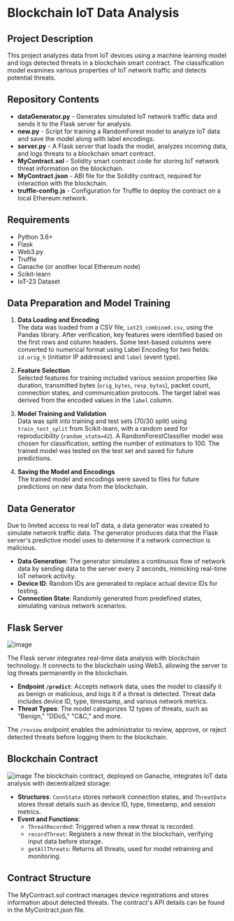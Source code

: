 # Blockchain IoT Data Analysis

## Project Description
This project analyzes data from IoT devices using a machine learning model and logs detected threats in a blockchain smart contract. The classification model examines various properties of IoT network traffic and detects potential threats.

## Repository Contents

- **dataGenerator.py** - Generates simulated IoT network traffic data and sends it to the Flask server for analysis.
- **new.py** - Script for training a RandomForest model to analyze IoT data and save the model along with label encodings.
- **server.py** - A Flask server that loads the model, analyzes incoming data, and logs threats to a blockchain smart contract.
- **MyContract.sol** - Solidity smart contract code for storing IoT network threat information on the blockchain.
- **MyContract.json** - ABI file for the Solidity contract, required for interaction with the blockchain.
- **truffle-config.js** - Configuration for Truffle to deploy the contract on a local Ethereum network.

## Requirements

- Python 3.6+
- Flask
- Web3.py
- Truffle
- Ganache (or another local Ethereum node)
- Scikit-learn
- IoT-23 Dataset

## Data Preparation and Model Training

1. **Data Loading and Encoding**  
   The data was loaded from a CSV file, `iot23_combined.csv`, using the Pandas library. After verification, key features were identified based on the first rows and column headers. Some text-based columns were converted to numerical format using Label Encoding for two fields: `id.orig_h` (initiator IP addresses) and `label` (event type).

2. **Feature Selection**  
   Selected features for training included various session properties like duration, transmitted bytes (`orig_bytes`, `resp_bytes`), packet count, connection states, and communication protocols. The target label was derived from the encoded values in the `label` column.

3. **Model Training and Validation**  
   Data was split into training and test sets (70/30 split) using `train_test_split` from Scikit-learn, with a random seed for reproducibility (`random_state=42`). A RandomForestClassifier model was chosen for classification, setting the number of estimators to 100. The trained model was tested on the test set and saved for future predictions.

4. **Saving the Model and Encodings**  
   The trained model and encodings were saved to files for future predictions on new data from the blockchain.


## Data Generator

Due to limited access to real IoT data, a data generator was created to simulate network traffic data. The generator produces data that the Flask server's predictive model uses to determine if a network connection is malicious. 

- **Data Generation**: The generator simulates a continuous flow of network data by sending data to the server every 2 seconds, mimicking real-time IoT network activity.
- **Device ID**: Random IDs are generated to replace actual device IDs for testing.
- **Connection State**: Randomly generated from predefined states, simulating various network scenarios.

## Flask Server
![image](https://github.com/user-attachments/assets/c0fa579b-133c-4a6f-8f6c-3cbd86f9d8e3)

The Flask server integrates real-time data analysis with blockchain technology. It connects to the blockchain using Web3, allowing the server to log threats permanently in the blockchain.

- **Endpoint `/predict`**: Accepts network data, uses the model to classify it as benign or malicious, and logs it if a threat is detected. Threat data includes device ID, type, timestamp, and various network metrics.
- **Threat Types**: The model categorizes 12 types of threats, such as "Benign," "DDoS," "C&C," and more.

The `/review` endpoint enables the administrator to review, approve, or reject detected threats before logging them to the blockchain.

## Blockchain Contract
![image](https://github.com/user-attachments/assets/e9a358da-e8e9-4a62-a0b1-f3dc12dcecef)
The blockchain contract, deployed on Ganache, integrates IoT data analysis with decentralized storage:

- **Structures**: `ConnState` stores network connection states, and `ThreatData` stores threat details such as device ID, type, timestamp, and session metrics.
- **Event and Functions**:
  - `ThreatRecorded`: Triggered when a new threat is recorded.
  - `recordThreat`: Registers a new threat in the blockchain, verifying input data before storage.
  - `getAllThreats`: Returns all threats, used for model retraining and monitoring.


## Contract Structure
The MyContract.sol contract manages device registrations and stores information about detected threats. The contract's API details can be found in the MyContract.json file.
